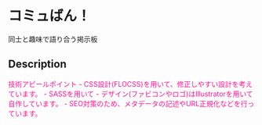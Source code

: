 # コミュばん！
同士と趣味で語り合う掲示板

## Description
<font color="DeepPink">
  技術アピールポイント
    - CSS設計(FLOCSS)を用いて、修正しやすい設計を考えています。
    - SASSを用いて
    - デザイン(ファビコンやロゴ)はIllustratorを用いて自作しています。
    - SEO対策のため、メタデータの記述やURL正規化などを行っています。
</font>
